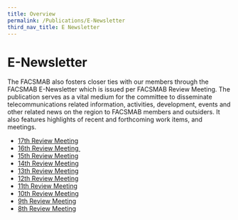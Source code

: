 ```yaml
---
title: Overview
permalink: /Publications/E-Newsletter
third_nav_title: E Newsletter
---
```

<div class="section-content">
   <h1>E-Newsletter</h1>
   <p>The FACSMAB also fosters closer ties with our members through the FACSMAB E-Newsletter which is issued per FACSMAB Review Meeting. The publication serves as a vital medium for the committee to disseminate telecommunications related information, activities, development, events and other related news on the region to FACSMAB members and outsiders. It also features highlights of recent and forthcoming work items, and meetings.</p>
   <ul>
      <li><a href="/Publications/E-Newsletter/17th-Review-Meeting" target="_blank">17th Review Meeting</a></li>
      <li><a href="/Publications/E-Newsletter/16th-Review-Meeting" target="_blank">16th Review Meeting&nbsp;</a></li>
      <li><a href="/Publications/E-Newsletter/15th-Review-Meeting" target="_blank">15th Review Meeting</a></li>
      <li><a href="/Publications/E-Newsletter/14th-Review-Meeting" target="_blank">14th Review Meeting</a></li>
      <li><a href="/Publications/E-Newsletter/13th-Review-Meeting" target="_blank">13th Review Meeting</a></li>
      <li><a href="/Publications/E-Newsletter/12th-Review-Meeting" target="_blank">12th Review Meeting</a></li>
      <li><a href="/Publications/E-Newsletter/11th-Review-Meeting" target="_blank">11th Review Meeting</a></li>
      <li><a href="/Publications/E-Newsletter/10th-Review-Meeting" target="_blank">10th Review Meeting</a></li>
      <li><a href="/Publications/E-Newsletter/9th-Review-Meeting" target="_blank">9th Review Meeting</a></li>
      <li><a href="/Publications/E-Newsletter/8th-Review-Meeting" target="_blank">8th Review Meeting</a></li>
   </ul>
</div>
